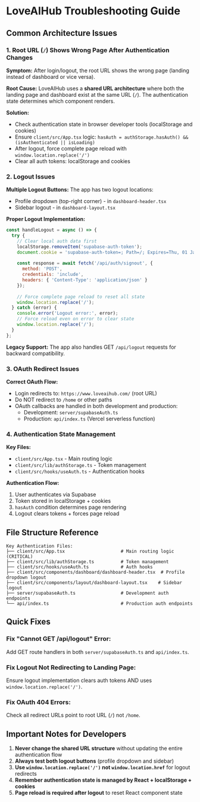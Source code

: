 # LoveAIHub Troubleshooting Guide

## Common Architecture Issues

### 1. Root URL (`/`) Shows Wrong Page After Authentication Changes

**Symptom:** After login/logout, the root URL shows the wrong page (landing instead of dashboard or vice versa).

**Root Cause:** LoveAIHub uses a **shared URL architecture** where both the landing page and dashboard exist at the same URL (`/`). The authentication state determines which component renders.

**Solution:**
- Check authentication state in browser developer tools (localStorage and cookies)
- Ensure `client/src/App.tsx` logic: `hasAuth = authStorage.hasAuth() && (isAuthenticated || isLoading)`
- After logout, force complete page reload with `window.location.replace('/')`
- Clear all auth tokens: localStorage and cookies

### 2. Logout Issues

**Multiple Logout Buttons:** The app has two logout locations:
- Profile dropdown (top-right corner) - in `dashboard-header.tsx`
- Sidebar logout - in `dashboard-layout.tsx`

**Proper Logout Implementation:**
```javascript
const handleLogout = async () => {
  try {
    // Clear local auth data first
    localStorage.removeItem('supabase-auth-token');
    document.cookie = 'supabase-auth-token=; Path=/; Expires=Thu, 01 Jan 1970 00:00:01 GMT; Domain=.loveaihub.com';
    
    const response = await fetch('/api/auth/signout', {
      method: 'POST',
      credentials: 'include',
      headers: { 'Content-Type': 'application/json' }
    });
    
    // Force complete page reload to reset all state
    window.location.replace('/');
  } catch (error) {
    console.error('Logout error:', error);
    // Force reload even on error to clear state
    window.location.replace('/');
  }
};
```

**Legacy Support:** The app also handles GET `/api/logout` requests for backward compatibility.

### 3. OAuth Redirect Issues

**Correct OAuth Flow:**
- Login redirects to: `https://www.loveaihub.com/` (root URL)
- Do NOT redirect to `/home` or other paths
- OAuth callbacks are handled in both development and production:
  - Development: `server/supabaseAuth.ts`
  - Production: `api/index.ts` (Vercel serverless function)

### 4. Authentication State Management

**Key Files:**
- `client/src/App.tsx` - Main routing logic
- `client/src/lib/authStorage.ts` - Token management
- `client/src/hooks/useAuth.ts` - Authentication hooks

**Authentication Flow:**
1. User authenticates via Supabase
2. Token stored in localStorage + cookies
3. `hasAuth` condition determines page rendering
4. Logout clears tokens + forces page reload

## File Structure Reference

```
Key Authentication Files:
├── client/src/App.tsx                     # Main routing logic (CRITICAL)
├── client/src/lib/authStorage.ts          # Token management
├── client/src/hooks/useAuth.ts            # Auth hooks
├── client/src/components/dashboard/dashboard-header.tsx  # Profile dropdown logout
├── client/src/components/layout/dashboard-layout.tsx    # Sidebar logout
├── server/supabaseAuth.ts                 # Development auth endpoints
└── api/index.ts                           # Production auth endpoints
```

## Quick Fixes

### Fix "Cannot GET /api/logout" Error:
Add GET route handlers in both `server/supabaseAuth.ts` and `api/index.ts`.

### Fix Logout Not Redirecting to Landing Page:
Ensure logout implementation clears auth tokens AND uses `window.location.replace('/')`.

### Fix OAuth 404 Errors:
Check all redirect URLs point to root URL (`/`) not `/home`.

## Important Notes for Developers

1. **Never change the shared URL structure** without updating the entire authentication flow
2. **Always test both logout buttons** (profile dropdown and sidebar)
3. **Use `window.location.replace('/')` not `window.location.href`** for logout redirects
4. **Remember authentication state is managed by React + localStorage + cookies**
5. **Page reload is required after logout** to reset React component state